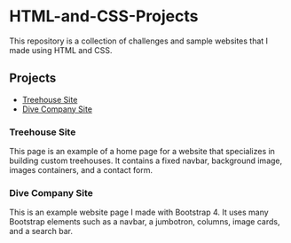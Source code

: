 # HTML-and-CSS-Projects
This repository is a collection of challenges and sample websites that I made using HTML and CSS.
<h2>Projects</h2>
<ul>
  <li><a href="./Basic_HTML_Website_Project/index.html">Treehouse Site</a></li>
  <li><a href="./bootstrap4_project/nautilus_dives.html">Dive Company Site</a></li>
</ul>
<h3>Treehouse Site</h3>
This page is an example of a home page for a website that specializes in building custom treehouses. It contains a fixed navbar, background image, images containers, and a contact form.
<h3>Dive Company Site</h3>
This is an example website page I made with Bootstrap 4. It uses many Bootstrap elements such as a navbar, a jumbotron, columns, image cards, and a search bar.
